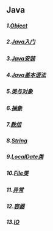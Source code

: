 ## Java

##### 1.[Object](java/Java基础知识之Object.md)
##### 2.[Java入门](java/Java基础知识之Java入门.md)
##### 3.[Java安装](java/Java基础知识之Java安装.md)
##### 4.[Java基本语法](java/Java基础知识之Java基本语法.md)
##### 5.[类与对象](java/Java基础知识之类与对象.md)
##### 6.[抽象](java/Java基础知识之抽象.md)
##### 7.[数组](java/Java基础知识之数组.md)
##### 8.[String](java/Java基础知识之String.md)
##### 9.[LocalDate类](java/Java基础知识之LocalDate类.md)
##### 10.[File类](java/Java基础知识之File类.md)
##### 11.[异常](java/Java基础知识之异常.md)

##### 12.[容器](java/Java基础知识之容器.md)

##### 13.[IO](java/Java基础知识之IO.md)